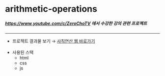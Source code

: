 # arithmetic-operations

##### https://www.youtube.com/c/ZeroChoTV 에서 수강한 강의 관련 프로젝트

---

- 프로젝트 결과물 보기 → <a href="https://bear-bear-bear.github.io/arithmetic-operations/">사칙연산 웹 바로가기</a>
  <br/><br/>
- 사용된 스택
  - html
  - css
  - js
